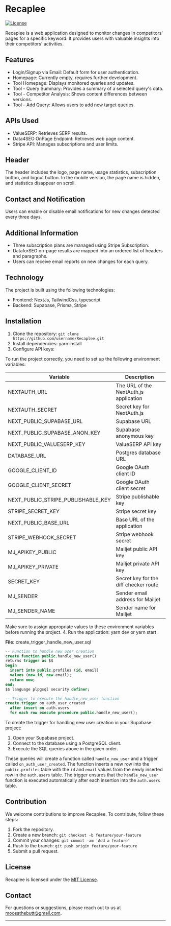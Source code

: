 # Recaplee
[![License](https://img.shields.io/badge/license-MIT-blue.svg)](LICENSE)

Recaplee is a web application designed to monitor changes in competitors' pages for a specific keyword. It provides users with valuable insights into their competitors' activities.

## Features

- Login/Signup via Email: Default form for user authentication.
- Homepage: Currently empty, requires further development.
- Tool Homepage: Displays monitored queries and updates.
- Tool - Query Summary: Provides a summary of a selected query's data.
- Tool - Competitor Analysis: Shows content differences between versions.
- Tool - Add Query: Allows users to add new target queries.

## APIs Used

- ValueSERP: Retrieves SERP results.
- Data4SEO OnPage Endpoint: Retrieves web page content.
- Stripe API: Manages subscriptions and user limits.

## Header

The header includes the logo, page name, usage statistics, subscription button, and logout button. In the mobile version, the page name is hidden, and statistics disappear on scroll.

## Contact and Notification

Users can enable or disable email notifications for new changes detected every three days.

## Additional Information

- Three subscription plans are managed using Stripe Subscription.
- DataforSEO on-page results are mapped into an ordered list of headers and paragraphs.
- Users can receive email reports on new changes for each query.

## Technology

The project is built using the following technologies:

- Frontend: NextJs, TailwindCss, typescript
- Backend: Supabase, Prisma, Stripe 

## Installation

1. Clone the repository: `git clone https://github.com/username/Recaplee.git`
2. Install dependencies: yarn install
3. Configure API keys: 

To run the project correctly, you need to set up the following environment variables:

| Variable                    | Description                                      |
| --------------------------- | ------------------------------------------------ |
| NEXTAUTH_URL                | The URL of the NextAuth.js application           |
| NEXTAUTH_SECRET             | Secret key for NextAuth.js                       |
| NEXT_PUBLIC_SUPABASE_URL    | Supabase URL                                     |
| NEXT_PUBLIC_SUPABASE_ANON_KEY | Supabase anonymous key                          |
| NEXT_PUBLIC_VALUESERP_KEY   | ValueSERP API key                                |
| DATABASE_URL                | Postgres database URL                            |
| GOOGLE_CLIENT_ID            | Google OAuth client ID                           |
| GOOGLE_CLIENT_SECRET        | Google OAuth client secret                       |
| NEXT_PUBLIC_STRIPE_PUBLISHABLE_KEY | Stripe publishable key                   |
| STRIPE_SECRET_KEY           | Stripe secret key                                |
| NEXT_PUBLIC_BASE_URL        | Base URL of the application                      |
| STRIPE_WEBHOOK_SECRET       | Stripe webhook secret                            |
| MJ_APIKEY_PUBLIC            | Mailjet public API key                           |
| MJ_APIKEY_PRIVATE           | Mailjet private API key                          |
| SECRET_KEY                  | Secret key for the diff checker route             |
| MJ_SENDER                   | Sender email address for Mailjet                  |
| MJ_SENDER_NAME              | Sender name for Mailjet                          |

Make sure to assign appropriate values to these environment variables before running the project.
4. Run the application: yarn dev or yarn start

**File:** create_trigger_handle_new_user.sql

```sql
-- Function to handle new user creation
create function public.handle_new_user()
returns trigger as $$
begin
  insert into public.profiles (id, email)
  values (new.id, new.email);
  return new;
end;
$$ language plpgsql security definer;

-- Trigger to execute the handle_new_user function
create trigger on_auth_user_created
  after insert on auth.users
  for each row execute procedure public.handle_new_user();
```

To create the trigger for handling new user creation in your Supabase project:

1. Open your Supabase project.
2. Connect to the database using a PostgreSQL client.
3. Execute the SQL queries above in the given order.

These queries will create a function called `handle_new_user` and a trigger called `on_auth_user_created`. The function inserts a new row into the `public.profiles` table with the `id` and `email` values from the newly inserted row in the `auth.users` table. The trigger ensures that the `handle_new_user` function is executed automatically after each insertion into the `auth.users` table.
## Contribution

We welcome contributions to improve Recaplee. To contribute, follow these steps:

1. Fork the repository.
2. Create a new branch: `git checkout -b feature/your-feature`
3. Commit your changes: `git commit -am 'Add a feature'`
4. Push to the branch: `git push origin feature/your-feature`
5. Submit a pull request.

## License

Recaplee is licensed under the [MIT License](LICENSE).

## Contact



For questions or suggestions, please reach out to us at [moosathebutt@gmail.com](mailto:moosathebutt@gmail.com).

---

